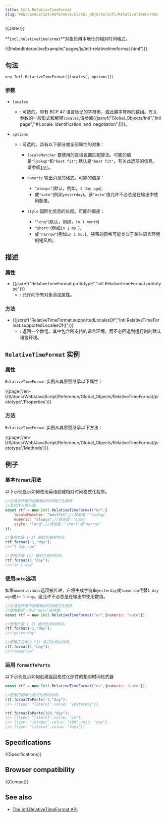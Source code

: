 ```yaml
---
title: Intl.RelativeTimeFormat
slug: Web/JavaScript/Reference/Global_Objects/Intl/RelativeTimeFormat
---
```

{{JSRef}}

**`Intl.RelativeTimeFormat`**对象启用本地化的相对时间格式。

{{EmbedInteractiveExample("pages/js/intl-relativetimeformat.html")}}

## 句法

```plain
new Intl.RelativeTimeFormat([locales[, options]])
```

### 参数

- `locales`
  - : 可选的。带有 BCP 47 语言标记的字符串，或此类字符串的数组。有关参数的一般形式和解释`locales`,请参阅{{jsxref("Global_Objects/Intl","Intl page","＃Locale_identification_and_negotiation",1)}}。
- `options`

  - : 可选的。具有以下部分或全部属性的对象：

    - `localeMatcher`
      要使用的区域设置匹配算法。可能的值是`"lookup"`和`"best fit"`; 默认是`"best fit"`。有关此选项的信息，请参阅[`Intl`](/zh-CN/docs/Web/JavaScript/Reference/Global_Objects/Intl#Locale_negotiation)。
    - `numeric`
      输出消息的格式。可能的值是：

      - `"always"`(默认，例如，`1 day ago`),
      - 或`"auto"`(例如`yesterday`)。该`"auto"`值允许不必总是在输出中使用数值。

    - `style`
      国际化信息的长度。可能的值是：

      - `"long"`(默认，例如，`in 1 month`)
      - `"short"`(例如`in 1 mo.`),
      - 或`"narrow"`(例如`in 1 mo.`)。狭窄的风格可能类似于某些语言环境的短风格。

## 描述

### 属性

- {{jsxref("RelativeTimeFormat.prototype","Intl.RelativeTimeFormat.prototype")}}
  - : 允许向所有对象添加属性。

### 方法

- {{jsxref("RelativeTimeFormat.supportedLocalesOf","Intl.RelativeTimeFormat.supportedLocalesOf()")}}
  - : 返回一个数组，其中包含所支持的语言环境，而不必回退到运行时的默认语言环境。

## `RelativeTimeFormat` 实例

### 属性

`RelativeTimeFormat` 实例从其原型继承以下属性：

{{page('/en-US/docs/Web/JavaScript/Reference/Global_Objects/RelativeTimeFormat/prototype','Properties')}}

### 方法

`RelativeTimeFormat` 实例从其原型继承以下方法：

{{page('/en-US/docs/Web/JavaScript/Reference/Global_Objects/RelativeTimeFormat/prototype','Methods')}}

## 例子

### 基本`format`用法

以下示例显示如何使用英语创建相对时间格式化程序。

```js
//在语言环境中创建相对时间格式化程序
//显式传入默认值。
const rtf = new Intl.RelativeTimeFormat("en",{
    localeMatcher: "bestfit",//其他值："lookup"
    numeric: "always",//其他值："auto"
    style: "long",//其他值："short"或"narrow"
});

//使用负值 (-1) 格式化相对时间。
rtf.format(-1,"day");
//>"1 day ago"

//使用正值 (1) 格式化相对时间。
rtf.format(1,"day");
//>"in 1 day"
```

### 使用`auto`选项

如果`numeric:auto`选项被传递，它将生成字符串`yesterday`或`tomorrow`代替`1 day ago`或`in 1 day`。这允许不必总是在输出中使用数值。

```js
//在语言环境中创建相对时间格式化程序
//使用数字：传入"auto"选项值。
const rtf = new Intl.RelativeTimeFormat("en",{numeric: "auto"});

//使用负值 (-1) 格式化相对时间。
rtf.format(-1,"day");
//>"yesterday"

//使用正日单位 (1) 格式化相对时间。
rtf.format(1,"day");
//>"tomorrow"
```

### 运用 `formatToParts`

以下示例显示如何创建返回格式化部件的相对时间格式器

```js
const rtf = new Intl.RelativeTimeFormat("en",{numeric: "auto"});

//使用日期单位格式化相对时间。
rtf.formatToParts(-1,"day");
//> [{type: "literal",value: "yesterday"}]

rtf.formatToParts(100,"day");
//> [{type: "literal",value: "in"},
//> {type: "integer",value: "100",unit: "day"},
//> {type: "literal",value: "days"}]
```

## Specifications

{{Specifications}}

## Browser compatibility

{{Compat}}

## See also

- [The Intl.RelativeTimeFormat API](https://developers.google.com/web/updates/2018/10/intl-relativetimeformat)
